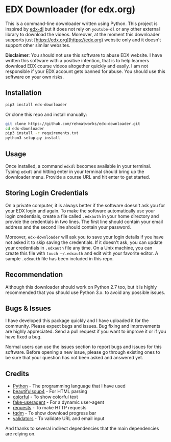 # EDX Downloader (for edx.org)
This is a command-line downloader written using Python. This project is inspired by [edx-dl](https://github.com/coursera-dl/edx-dl) but it does not rely on `youtube-dl` or any other external library to download the videos. Moreover, at the moment this downloader supports just [https://edx.org](https://edx.org) website only and it doesn't support other similar websites.

**Disclaimer**: You should not use this software to abuse EDX website. I have written this software with a positive intention, that is to help learners download EDX course videos altogether quickly and easily. I am not responsible if your EDX account gets banned for abuse. You should use this software on your own risks.

## Installation
```bash
pip3 install edx-downloader
```

Or clone this repo and install manually:

```bash
git clone https://github.com/rehmatworks/edx-downloader.git
cd edx-downloader
pip3 install -r requirements.txt
python3 setup.py install
```

## Usage
Once installed, a command `edxdl` becomes available in your terminal. Typing `edxdl` and hitting enter in your terminal should bring up the downloader menu. Provide a course URL and hit enter to get started.

## Storing Login Credentials
On a private computer, it is always better if the software doesn't ask you for your EDX login and again. To make the software automatically use your login credentials, create a file called `.edxauth` in your home directory and provide the credentials in two lines. The first line should contain your email address and the second line should contain your password.

Moreover, `edx-downloader` will ask you to save your login details if you have not asked it to skip saving the credentials. If it doesn't ask, you can update your credentials in `.edxauth` file any time. On a Unix machine, you can create this file with `touch ~/.edxauth` and edit with your favorite editor. A sample `.edxauth` file has been included in this repo.


## Recommendation
Although this downloader should work on Python 2.7 too, but it is highly recommended that you should use Python 3.x. to avoid any possible issues.

## Bugs & Issues
I have developed this package quickly and I have uploaded it for the community. Please expect bugs and issues. Bug fixing and improvements are highly appreciated. Send a pull request if you want to improve it or if you have fixed a bug.

Normal users can use the issues section to report bugs and issues for this software. Before opening a new issue, please go through existing ones to be sure that your question has not been asked and answered yet.

## Credits
- [Python](https://www.python.org/) - The programming language that I have used
- [beautifulsoup4](https://pypi.org/project/beautifulsoup4/) - For HTML parsing
- [colorful](https://github.com/timofurrer/colorful) - To show colorful text
- [fake-useragent](https://pypi.org/project/fake-useragent/) - For a dynamic user-agent
- [requests](https://github.com/psf/requests) - To make HTTP requests
- [tqdm](https://github.com/tqdm/tqdm) - To show download progress bar
- [validators](https://github.com/kvesteri/validators) - To validate URL and email input

And thanks to several indirect dependencies that the main dependencies are relying on.